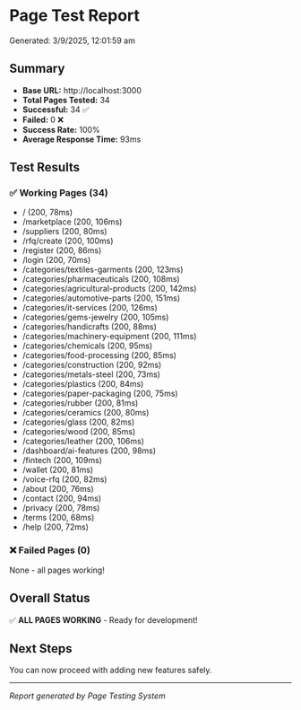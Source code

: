 # Page Test Report
Generated: 3/9/2025, 12:01:59 am

## Summary
- **Base URL:** http://localhost:3000
- **Total Pages Tested:** 34
- **Successful:** 34 ✅
- **Failed:** 0 ❌
- **Success Rate:** 100%
- **Average Response Time:** 93ms

## Test Results

### ✅ Working Pages (34)
- / (200, 78ms)
- /marketplace (200, 106ms)
- /suppliers (200, 80ms)
- /rfq/create (200, 100ms)
- /register (200, 86ms)
- /login (200, 70ms)
- /categories/textiles-garments (200, 123ms)
- /categories/pharmaceuticals (200, 108ms)
- /categories/agricultural-products (200, 142ms)
- /categories/automotive-parts (200, 151ms)
- /categories/it-services (200, 126ms)
- /categories/gems-jewelry (200, 105ms)
- /categories/handicrafts (200, 88ms)
- /categories/machinery-equipment (200, 111ms)
- /categories/chemicals (200, 95ms)
- /categories/food-processing (200, 85ms)
- /categories/construction (200, 92ms)
- /categories/metals-steel (200, 73ms)
- /categories/plastics (200, 84ms)
- /categories/paper-packaging (200, 75ms)
- /categories/rubber (200, 81ms)
- /categories/ceramics (200, 80ms)
- /categories/glass (200, 82ms)
- /categories/wood (200, 85ms)
- /categories/leather (200, 106ms)
- /dashboard/ai-features (200, 98ms)
- /fintech (200, 109ms)
- /wallet (200, 81ms)
- /voice-rfq (200, 82ms)
- /about (200, 76ms)
- /contact (200, 94ms)
- /privacy (200, 78ms)
- /terms (200, 68ms)
- /help (200, 72ms)

### ❌ Failed Pages (0)
None - all pages working!

## Overall Status
✅ **ALL PAGES WORKING** - Ready for development!

## Next Steps
You can now proceed with adding new features safely.

---
*Report generated by Page Testing System*
